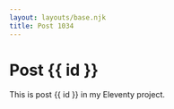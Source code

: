 ```yaml
---
layout: layouts/base.njk
title: Post 1034
---
```


# Post {{ id }}

This is post {{ id }} in my Eleventy project.
